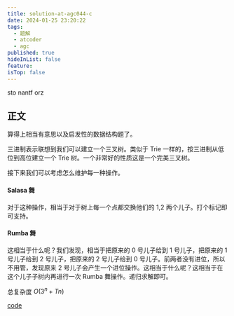 ```yaml
---
title: solution-at-agc044-c
date: 2024-01-25 23:20:22
tags:
  - 题解
  - atcoder
  - agc
published: true
hideInList: false
feature: 
isTop: false
---
```

sto nantf orz

## 正文

算得上相当有意思以及启发性的数据结构题了。

三进制表示联想到我们可以建立一个三叉树。类似于 Trie 一样的，按三进制从低位到高位建立一个 Trie 树。一个非常好的性质这是一个完美三叉树。

接下来我们可以考虑怎么维护每一种操作。

#### Salasa 舞
对于这种操作，相当于对于树上每一个点都交换他们的 1,2 两个儿子。打个标记即可支持。

#### Rumba 舞
这相当于什么呢？我们发现，相当于把原来的 0 号儿子给到 1 号儿子，把原来的 1 号儿子给到 2 号儿子，把原来的 2 号儿子给到 0 号儿子。前两者没有进位，所以不用管，发现原来 2 号儿子会产生一个进位操作。这相当于什么呢？这相当于在这个儿子子树内再进行一次 Rumba 舞操作。递归求解即可。

总复杂度 $O(3^n+Tn)$

[code](https://atcoder.jp/contests/agc044/submissions/49335959)